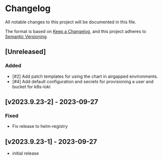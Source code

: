 # Changelog

All notable changes to this project will be documented in this file.

The format is based on [Keep a Changelog](https://keepachangelog.com/en/1.0.0/),
and this project adheres to [Semantic Versioning](https://semver.org/spec/v2.0.0.html).

## [Unreleased]
### Added
- [#2] Add patch templates for using the chart in airgapped environments.
- [#4] Add default configuration and secrets for provisioning a user and bucket for k8s-loki 

## [v2023.9.23-2] - 2023-09-27
### Fixed
- Fix release to helm-registry

## [v2023.9.23-1] - 2023-09-27
- initial release